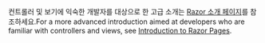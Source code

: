 <span data-ttu-id="f6771-101">컨트롤러 및 보기에 익숙한 개발자를 대상으로 한 고급 소개는 [Razor 소개 페이지](xref:razor-pages/index)를 참조하세요.</span><span class="sxs-lookup"><span data-stu-id="f6771-101">For a more advanced introduction aimed at developers who are familiar with controllers and views, see [Introduction to Razor Pages](xref:razor-pages/index).</span></span>
